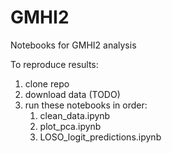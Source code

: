 # GMHI2

Notebooks for GMHI2 analysis

To reproduce results:

1. clone repo
2. download data (TODO)
3. run these notebooks in order: 
    1. clean_data.ipynb
    2. plot_pca.ipynb
    3. LOSO_logit_predictions.ipynb
    
